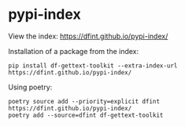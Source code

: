 # pypi-index

View the index: https://dfint.github.io/pypi-index/

Installation of a package from the index:
```shell
pip install df-gettext-toolkit --extra-index-url https://dfint.github.io/pypi-index/
```

Using poetry:
```shell
poetry source add --priority=explicit dfint https://dfint.github.io/pypi-index/
poetry add --source=dfint df-gettext-toolkit
```
